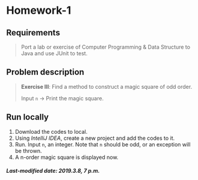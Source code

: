 # Homework-1

## Requirements

>Port a lab or exercise of Computer Programming & Data Structure to Java and use JUnit to test.

## Problem description

>**Exercise III**: Find a method to construct a magic square of odd order.
>
>Input `n` -> Print the magic square.

## Run locally

1. Download the codes to local.
2. Using *IntelliJ IDEA*, create a new project and add the codes to it.
3. Run. Input `n`, an integer. Note that `n` should be odd, or an exception will be thrown.
4. A n-order magic square is displayed now.

##### Last-modified date: 2019.3.8, 7 p.m.

